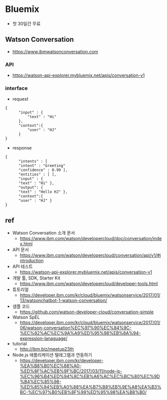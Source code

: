 # Bluemix
- 첫 30일간 무료

## Watson Conversation
- https://www.ibmwatsonconversation.com

### API
- https://watson-api-explorer.mybluemix.net/apis/conversation-v1

### interface
- request
```
{
      "input" : {
          "text" : "Hi"
      }, 
      "context":{
          "user" : "HJ" 
      }
}
```

- response
```
{
      "intents" : [
      "intent" : "Greeting"
      "confidence" : 0.99 ],
      "entities" : [ ],
      "input" : {
      "text" : "Hi" },
      "output": {
      "text" : "Hello HJ" },
      "context":{
      "user" : "HJ" }
}
```


## ref
- Watson Conversation 소개 문서 
  * https://www.ibm.com/watson/developercloud/doc/conversation/index.html
- API 문서
  * https://www.ibm.com/watson/developercloud/conversation/api/v1/#introduction
- API 테스트
  * https://watson-api-explorer.mybluemix.net/apis/conversation-v1
- 개발 툴, SDK, Starter Kit 
  * https://www.ibm.com/watson/developercloud/developer-tools.html
- 튜토리얼
  * https://developer.ibm.com/kr/cloud/bluemix/watsonservice/2017/01/13/watsonchatbot-1-watson-conversation/
- 샘플 코드
  * https://github.com/watson-developer-cloud/conversation-simple
- Watson SpEL
  * https://developer.ibm.com/kr/cloud/bluemix/watsonservice/2017/01/06/watson-conversation%EC%97%90%EC%84%9C-%EC%82%AC%EC%9A%A9%ED%95%98%EB%8A%94-expression-lanaguage/
- tutorial 
  * http://ibm.biz/meetup23th
- Node.js 애플리케이션 텔레그램과 연동하기
  * https://developer.ibm.com/kr/developer-%EA%B8%B0%EC%88%A0-%ED%8F%AC%EB%9F%BC/2017/03/11/node-js-%EC%96%B4%ED%94%8C%EB%A6%AC%EC%BC%80%EC%9D%B4%EC%85%98-%ED%85%94%EB%A0%88%EA%B7%B8%EB%9E%A8%EA%B3%BC-%EC%97%B0%EB%8F%99%ED%95%98%EA%B8%B0/
